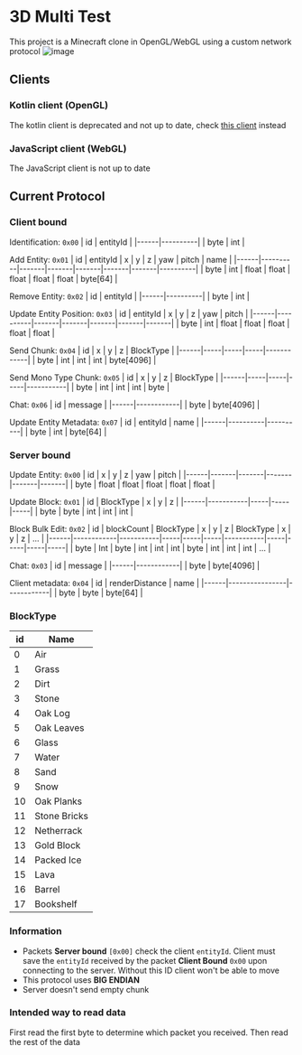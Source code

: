 # 3D Multi Test
This project is a Minecraft clone in OpenGL/WebGL using a custom network protocol
![image](https://github.com/Blackoutburst/3D-multi-test/assets/30992311/906bb644-0de8-405d-b252-dc319272b508)

## Clients

### Kotlin client (OpenGL)
The kotlin client is deprecated and not up to date, check [this client](https://github.com/Blackoutburst/opti-client) instead

### JavaScript client (WebGL)
The JavaScript client is not up to date

## Current Protocol

### Client bound

Identification: `0x00`
| id   | entityId |
|------|----------|
| byte | int      |

Add Entity: `0x01`
| id   | entityId | x     | y     | z     | yaw   | pitch | name     |
|------|----------|-------|-------|-------|-------|-------|----------|
| byte | int      | float | float | float | float | float | byte[64] |

Remove Entity: `0x02`
| id   | entityId |
|------|----------|
| byte | int      |


Update Entity Position: `0x03`
| id   | entityId | x     | y     | z     | yaw   | pitch |
|------|----------|-------|-------|-------|-------|-------|
| byte | int      | float | float | float | float | float |

Send Chunk: `0x04`
| id   | x   | y   | z   | BlockType  |
|------|-----|-----|-----|------------|
| byte | int | int | int | byte[4096] |

Send Mono Type Chunk: `0x05`
| id   | x   | y   | z   | BlockType |
|------|-----|-----|-----|-----------|
| byte | int | int | int | byte      |

Chat: `0x06`
| id   | message    |
|------|------------|
| byte | byte[4096] |

Update Entity Metadata: `0x07`
| id   | entityId | name     |
|------|----------|----------|
| byte | int      | byte[64] |

### Server bound
Update Entity: `0x00`
| id   | x     | y     | z     | yaw   | pitch |
|------|-------|-------|-------|-------|-------|
| byte | float | float | float | float | float |

Update Block: `0x01`
| id   | BlockType | x   | y   | z   |
|------|-----------|-----|-----|-----|
| byte | byte      | int | int | int |

Block Bulk Edit: `0x02`
| id   | blockCount | BlockType | x   | y   | z   | BlockType | x   | y   | z   | ... |
|------|------------|-----------|-----|-----|-----|-----------|-----|-----|-----|-----|
| byte | Int        | byte      | int | int | int | byte      | int | int | int | ... |

Chat: `0x03`
| id   | message    |
|------|------------|
| byte | byte[4096] |

Client metadata: `0x04`
| id   | renderDistance | name       |
|------|----------------|------------|
| byte | byte           | byte[64]   |


### BlockType
| id | Name         |
|----|--------------|
| 0  | Air          |
| 1  | Grass        |
| 2  | Dirt         |
| 3  | Stone        |
| 4  | Oak Log      |
| 5  | Oak Leaves   |
| 6  | Glass        |
| 7  | Water        |
| 8  | Sand         |
| 9  | Snow         |
| 10 | Oak Planks   |
| 11 | Stone Bricks |
| 12 | Netherrack   |
| 13 | Gold Block   |
| 14 | Packed Ice   |
| 15 | Lava         |
| 16 | Barrel       |
| 17 | Bookshelf    |


### Information
- Packets **Server bound** `[0x00]` check the client `entityId`. Client must save the `entityId` received by the packet **Client Bound** `0x00` upon connecting to the server. Without this ID client won't be able to move
- This protocol uses **BIG ENDIAN**
- Server doesn't send empty chunk

### Intended way to read data
First read the first byte to determine which packet you received. Then read the rest of the data
